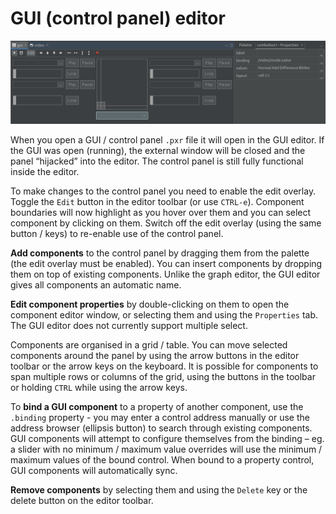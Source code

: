 # GUI (control panel) editor

![GUI editor](img/gui-editor.png)

When you open a GUI / control panel `.pxr` file it will open in the GUI editor.
If the GUI was open (running), the external window will be closed and the panel
“hijacked” into the editor. The control panel is still fully functional inside the
editor.

To make changes to the control panel you need to enable the edit overlay. Toggle
the `Edit` button in the editor toolbar (or use `CTRL-e`). Component boundaries
will now highlight as you hover over them and you can select component by clicking
on them. Switch off the edit overlay (using the same button / keys) to re-enable
use of the control panel.

**Add components** to the control panel by dragging them from the palette (the edit
overlay must be enabled). You can insert components by dropping them on top of
existing components. Unlike the graph editor, the GUI editor gives all components an
automatic name.

**Edit component properties** by double-clicking on them to open the component editor
window, or selecting them and using the `Properties` tab. The GUI editor does not
currently support multiple select.

Components are organised in a grid / table. You can move selected components around
the panel by using the arrow buttons in the editor toolbar or the arrow keys on the
keyboard. It is possible for components to span multiple rows or columns of the grid,
using the buttons in the toolbar or holding `CTRL` while using the arrow keys.

To **bind a GUI component** to a property of another component, use the `.binding`
property - you may enter a control address manually or use the address browser
(ellipsis button) to search through existing components. GUI components will attempt
to configure themselves from the binding – eg. a slider with no minimum / maximum
value overrides will use the minimum / maximum values of the bound control. When
bound to a property control, GUI components will automatically sync.

**Remove components** by selecting them and using the `Delete` key or the delete
button on the editor toolbar.